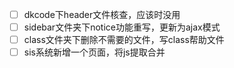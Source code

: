 - [ ] dkcode下header文件核查，应该时没用
- [ ] sidebar文件夹下notice功能重写，更新为ajax模式
- [ ] class文件夹下删除不需要的文件，写class帮助文件
- [ ] sis系统新增一个页面，将js提取合并
